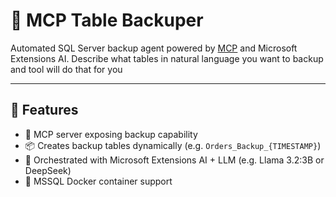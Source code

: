 # 🧠 MCP Table Backuper

Automated SQL Server backup agent powered by [MCP](https://modelcontextprotocol.org) and Microsoft Extensions AI.
Describe what tables in natural language you want to backup and tool will do that for you

---

## 🚀 Features

- 🔗 MCP server exposing backup capability
- 📦 Creates backup tables dynamically (e.g. `Orders_Backup_{TIMESTAMP}`)
- 🧠 Orchestrated with Microsoft Extensions AI + LLM (e.g. Llama 3.2:3B or DeepSeek)
- 🐳 MSSQL Docker container support
